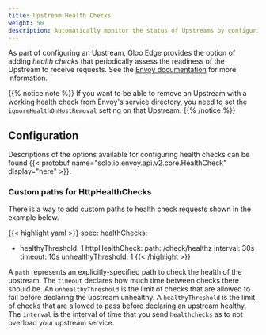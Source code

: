 ```yaml
---
title: Upstream Health Checks
weight: 50
description: Automatically monitor the status of Upstreams by configuring health checks for them
---
```


As part of configuring an Upstream, Gloo Edge provides the option of adding *health checks* that periodically assess the readiness of the Upstream to receive requests. See the [Envoy documentation](https://www.envoyproxy.io/docs/envoy/v1.14.1/intro/arch_overview/upstream/health_checking#arch-overview-health-checking) for more information. 

{{% notice note %}}
If you want to be able to remove an Upstream with a working health check from Envoy's service directory, you need to set the `ignoreHealthOnHostRemoval` setting on that Upstream.
{{% /notice %}}
## Configuration

Descriptions of the options available for configuring health checks can be found {{< protobuf name="solo.io.envoy.api.v2.core.HealthCheck" display="here" >}}.

### Custom paths for HttpHealthChecks

There is a way to add custom paths to health check requests shown in the example below.

{{< highlight yaml >}}
spec:
  healthChecks:
  - healthyThreshold: 1
    httpHealthCheck:
      path: /check/healthz
    interval: 30s
    timeout: 10s
    unhealthyThreshold: 1
{{< /highlight >}}

A `path` represents an explicitly-specified path to check the health of the upstream. The `timeout` declares how much time between checks there should be. An `unhealthyThreshold` is the limit of checks that are allowed to fail before declaring the upstream unhealthy. A `healthyThreshold` is the limit of checks that are allowed to pass before declaring an upstream healthy. The `interval` is the interval of time that you send `healthchecks` as to not overload your upstream service. 

